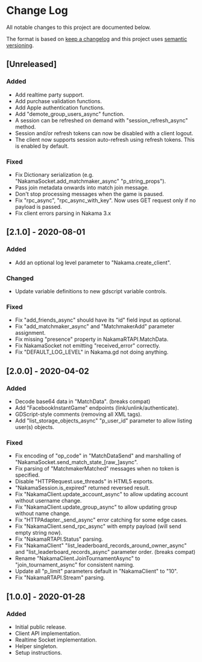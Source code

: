 # Change Log
All notable changes to this project are documented below.

The format is based on [keep a changelog](http://keepachangelog.com/) and this project uses [semantic versioning](http://semver.org/).

## [Unreleased]

### Added

- Add realtime party support.
- Add purchase validation functions.
- Add Apple authentication functions.
- Add "demote_group_users_async" function.
- A session can be refreshed on demand with "session_refresh_async" method.
- Session and/or refresh tokens can now be disabled with a client logout.
- The client now supports session auto-refresh using refresh tokens. This is enabled by default.

### Fixed

- Fix Dictionary serialization (e.g. "NakamaSocket.add_matchmaker_async" "p_string_props").
- Pass join metadata onwards into match join message.
- Don't stop processing messages when the game is paused.
- Fix "rpc_async", "rpc_async_with_key". Now uses GET request only if no payload is passed.
- Fix client errors parsing in Nakama 3.x

## [2.1.0] - 2020-08-01

### Added

- Add an optional log level parameter to "Nakama.create_client".

### Changed

- Update variable definitions to new gdscript variable controls.

### Fixed

- Fix "add_friends_async" should have its "id" field input as optional.
- Fix "add_matchmaker_async" and "MatchmakerAdd" parameter assignment.
- Fix missing "presence" property in NakamaRTAPI.MatchData.
- Fix NakamaSocket not emitting "received_error" correctly.
- Fix "DEFAULT_LOG_LEVEL" in Nakama.gd not doing anything.

## [2.0.0] - 2020-04-02

### Added

- Decode base64 data in "MatchData". (breaks compat)
- Add "FacebookInstantGame" endpoints (link/unlink/authenticate).
- GDScript-style comments (removing all XML tags).
- Add "list_storage_objects_async" "p_user_id" parameter to allow listing user(s) objects.

### Fixed

- Fix encoding of "op_code" in "MatchDataSend" and marshalling of "NakamaSocket.send_match_state_[raw_]async".
- Fix parsing of "MatchmakerMatched" messages when no token is specified.
- Disable "HTTPRequest.use_threads" in HTML5 exports.
- "NakamaSession.is_expired" returned reversed result.
- Fix "NakamaClient.update_account_async" to allow updating account without username change.
- Fix "NakamaClient.update_group_async" to allow updating group without name change.
- Fix "HTTPAdapter._send_async" error catching for some edge cases.
- Fix "NakamaClient.send_rpc_async" with empty payload (will send empty string now).
- Fix "NakamaRTAPI.Status" parsing.
- Fix "NakamaClient" "list_leaderboard_records_around_owner_async" and "list_leaderboard_records_async" parameter order. (breaks compat)
- Rename "NakamaClient.JoinTournamentAsync" to "join_tournament_async" for consistent naming.
- Update all "p_limit" parameters default in "NakamaClient" to "10".
- Fix "NakamaRTAPI.Stream" parsing.

## [1.0.0] - 2020-01-28
### Added
- Initial public release.
- Client API implementation.
- Realtime Socket implementation.
- Helper singleton.
- Setup instructions.

